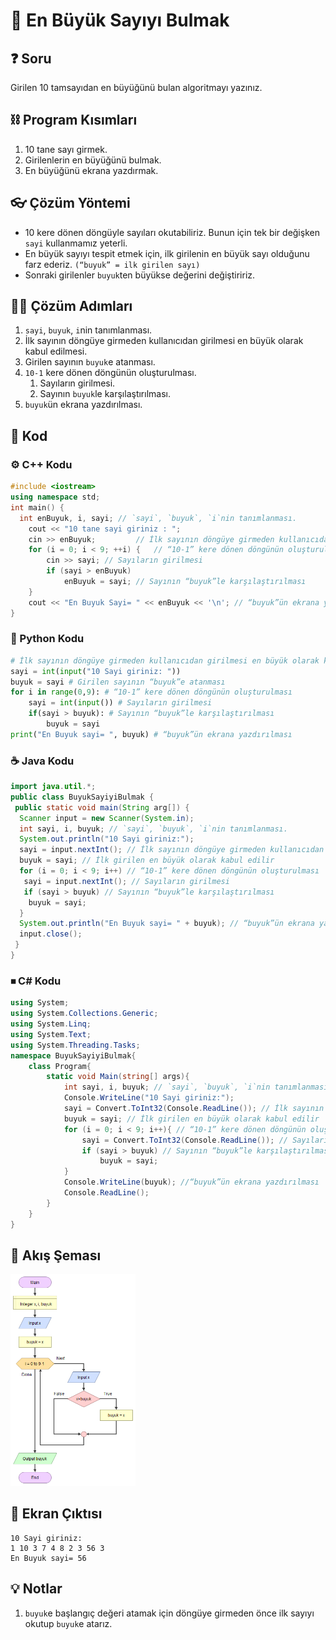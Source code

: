 # 🔎 En Büyük Sayıyı Bulmak 

<!-- ----------------------------- Soru ----------------------------------- -->

## ❓ Soru
Girilen 10 tamsayıdan en büyüğünü bulan algoritmayı yazınız.

<!-- ----------------------------- Program Kısımları ----------------------------------- -->

## ⛓ Program Kısımları
1. 10 tane sayı girmek.
2. Girilenlerin en büyüğünü bulmak.
3. En büyüğünü ekrana yazdırmak.

<!-- ----------------------------- Çözüm Yöntemi  ----------------------------------- -->
   
## 👓 Çözüm Yöntemi 
- 10 kere dönen döngüyle sayıları okutabiliriz. Bunun için tek bir değişken `sayi` kullanmamız yeterli.
- En büyük sayıyı tespit etmek için, ilk girilenin en büyük sayı olduğunu farz ederiz.
`(“buyuk” = ilk girilen sayı)`
- Sonraki girilenler `buyuk`ten büyükse değerini değiştiririz.

<!-- ----------------------------- Çözüm Adımları  ----------------------------------- -->

## 👩‍🔧 Çözüm Adımları
1. `sayi`, `buyuk`, `i`nin tanımlanması.
2. İlk sayının döngüye girmeden kullanıcıdan girilmesi en büyük olarak kabul edilmesi.
3. Girilen sayının `buyuk`e atanması.
4. `10-1` kere dönen döngünün oluşturulması.
   1. Sayıların girilmesi.
   2. Sayının `buyuk`le karşılaştırılması.
5. `buyuk`ün ekrana yazdırılması. 

<!-- ----------------------------- Kodlar  ----------------------------------- -->

## 🤖 Kod

[//]: ------------------------------------------------------------------------------
<!-- ----------------------------- C++ Kodu ----------------------------------- -->
[//]: ------------------------------------------------------------------------------

### ⚙ C++ Kodu

```cpp
#include <iostream>
using namespace std;
int main() {
  int enBuyuk, i, sayi; // `sayi`, `buyuk`, `i`nin tanımlanması.
	cout << "10 tane sayi giriniz : ";
	cin >> enBuyuk;			// İlk sayının döngüye girmeden kullanıcıdan girilmesi ve en büyük olarak kabul edilmesi
	for (i = 0; i < 9; ++i) {	// “10-1” kere dönen döngünün oluşturulması
		cin >> sayi; // Sayıların girilmesi
		if (sayi > enBuyuk)
			enBuyuk = sayi;	// Sayının “buyuk”le karşılaştırılması
	}
	cout << "En Buyuk Sayi= " << enBuyuk << '\n'; // “buyuk”ün ekrana yazdırılması.
}
```

[//]: ------------------------------------------------------------------------------
<!-- ----------------------------- Python Kodu ----------------------------------- -->
[//]: ------------------------------------------------------------------------------

### 🐍 Python Kodu

```py
# İlk sayının döngüye girmeden kullanıcıdan girilmesi en büyük olarak kabul edilmesi
sayi = int(input("10 Sayi giriniz: "))
buyuk = sayi # Girilen sayının “buyuk”e atanması
for i in range(0,9): # “10-1” kere dönen döngünün oluşturulması
    sayi = int(input()) # Sayıların girilmesi
    if(sayi > buyuk): # Sayının “buyuk”le karşılaştırılması
        buyuk = sayi
print("En Buyuk sayi= ", buyuk) # “buyuk”ün ekrana yazdırılması
```

[//]: ------------------------------------------------------------------------------
<!-- ----------------------------- Java Kodu ----------------------------------- -->
[//]: ------------------------------------------------------------------------------

### ☕ Java Kodu

```java
import java.util.*;
public class BuyukSayiyiBulmak {
 public static void main(String arg[]) {
  Scanner input = new Scanner(System.in);
  int sayi, i, buyuk; // `sayi`, `buyuk`, `i`nin tanımlanması.
  System.out.println("10 Sayi giriniz:");
  sayi = input.nextInt(); // İlk sayının döngüye girmeden kullanıcıdan girilmesi
  buyuk = sayi; // İlk girilen en büyük olarak kabul edilir 
  for (i = 0; i < 9; i++) // “10-1” kere dönen döngünün oluşturulması
   sayi = input.nextInt(); // Sayıların girilmesi
   if (sayi > buyuk) // Sayının “buyuk”le karşılaştırılması
    buyuk = sayi;
  }
  System.out.println("En Buyuk sayi= " + buyuk); // “buyuk”ün ekrana yazdırılması
  input.close();
 }
}
```

[//]: ------------------------------------------------------------------------------
<!-- ----------------------------- C# Kodu ----------------------------------- -->
[//]: ------------------------------------------------------------------------------

### ⏹ C# Kodu

```cs
using System;
using System.Collections.Generic;
using System.Linq;
using System.Text;
using System.Threading.Tasks;
namespace BuyukSayiyiBulmak{
    class Program{
        static void Main(string[] args){ 
            int sayi, i, buyuk; // `sayi`, `buyuk`, `i`nin tanımlanması.
            Console.WriteLine("10 Sayi giriniz:"); 
            sayi = Convert.ToInt32(Console.ReadLine()); // İlk sayının döngüye girmeden kullanıcıdan girilmesi
            buyuk = sayi; // İlk girilen en büyük olarak kabul edilir 
            for (i = 0; i < 9; i++){ // “10-1” kere dönen döngünün oluşturulması
                sayi = Convert.ToInt32(Console.ReadLine()); // Sayıların girilmesi
                if (sayi > buyuk) // Sayının “buyuk”le karşılaştırılması
                    buyuk = sayi;
            }
            Console.WriteLine(buyuk); //“buyuk”ün ekrana yazdırılması
            Console.ReadLine();
        }
    }
}

```

<!-- ----------------------------- Akış Şeması ----------------------------------- -->

## 🧩 Akış Şeması

<img src="./BuyukSayiyiBulmakSema.png" width="200"  />

<!-- ----------------------------- Ekran Çıktısı  ----------------------------------- -->

## 🎉 Ekran Çıktısı

```
10 Sayi giriniz:
1 10 3 7 4 8 2 3 56 3
En Buyuk sayi= 56
```

<!-- ----------------------------- Notlar  ----------------------------------- -->

## 💡 Notlar 
1. `buyuk`e başlangıç değeri atamak için döngüye girmeden önce ilk sayıyı okutup `buyuk`e atarız.